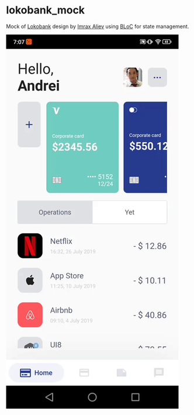 # lokobank_mock

Mock of [Lokobank](https://dribbble.com/shots/10079493-Lokobank-Part-1) design by [Imrax Aliev](https://dribbble.com/alievimrax) using [BLoC](https://pub.dev/packages/flutter_bloc) for state management.

![](lokobank.gif)

